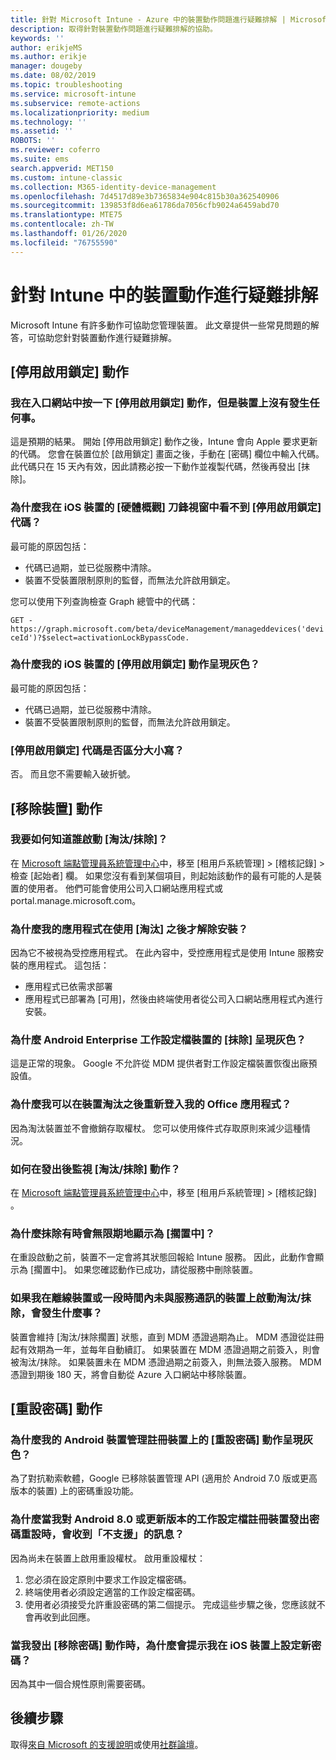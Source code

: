 ```yaml
---
title: 針對 Microsoft Intune - Azure 中的裝置動作問題進行疑難排解 | Microsoft Docs
description: 取得針對裝置動作問題進行疑難排解的協助。
keywords: ''
author: erikjeMS
ms.author: erikje
manager: dougeby
ms.date: 08/02/2019
ms.topic: troubleshooting
ms.service: microsoft-intune
ms.subservice: remote-actions
ms.localizationpriority: medium
ms.technology: ''
ms.assetid: ''
ROBOTS: ''
ms.reviewer: coferro
ms.suite: ems
search.appverid: MET150
ms.custom: intune-classic
ms.collection: M365-identity-device-management
ms.openlocfilehash: 7d4517d89e3b7365834e904c815b30a362540906
ms.sourcegitcommit: 139853f8d6ea61786da7056cfb9024a6459abd70
ms.translationtype: MTE75
ms.contentlocale: zh-TW
ms.lasthandoff: 01/26/2020
ms.locfileid: "76755590"
---
```

# <a name="troubleshoot-device-actions-in-intune"></a>針對 Intune 中的裝置動作進行疑難排解

Microsoft Intune 有許多動作可協助您管理裝置。 此文章提供一些常見問題的解答，可協助您針對裝置動作進行疑難排解。

## <a name="disable-activation-lock-action"></a>[停用啟用鎖定] 動作

### <a name="i-clicked-the-disable-activation-lock-action-in-the-portal-but-nothing-happened-on-the-device"></a>我在入口網站中按一下 [停用啟用鎖定] 動作，但是裝置上沒有發生任何事。
這是預期的結果。 開始 [停用啟用鎖定] 動作之後，Intune 會向 Apple 要求更新的代碼。 您會在裝置位於 [啟用鎖定] 畫面之後，手動在 [密碼] 欄位中輸入代碼。 此代碼只在 15 天內有效，因此請務必按一下動作並複製代碼，然後再發出 [抹除]。

### <a name="why-dont-i-see-the-disable-activation-lock-code-in-the-hardware-overview-blade-of-my-ios-device"></a>為什麼我在 iOS 裝置的 [硬體概觀] 刀鋒視窗中看不到 [停用啟用鎖定] 代碼？
最可能的原因包括：
- 代碼已過期，並已從服務中清除。
- 裝置不受裝置限制原則的監督，而無法允許啟用鎖定。

您可以使用下列查詢檢查 Graph 總管中的代碼：

```GET - https://graph.microsoft.com/beta/deviceManagement/manageddevices('deviceId')?$select=activationLockBypassCode.```

### <a name="why-is-the-disable-activation-lock-action-greyed-out-for-my-ios-device"></a>為什麼我的 iOS 裝置的 [停用啟用鎖定] 動作呈現灰色？
最可能的原因包括： 
- 代碼已過期，並已從服務中清除。
- 裝置不受裝置限制原則的監督，而無法允許啟用鎖定。

### <a name="is-the-disable-activation-lock-code-case-sensitive"></a>[停用啟用鎖定] 代碼是否區分大小寫？
否。 而且您不需要輸入破折號。

## <a name="remove-devices-action"></a>[移除裝置] 動作

### <a name="how-do-i-tell-who-started-a-retirewipe"></a>我要如何知道誰啟動 [淘汰/抹除]？
在 [Microsoft 端點管理員系統管理中心](https://go.microsoft.com/fwlink/?linkid=2109431)中，移至 [租用戶系統管理]   > [稽核記錄]  > 檢查 [起始者]  欄。
如果您沒有看到某個項目，則起始該動作的最有可能的人是裝置的使用者。 他們可能會使用公司入口網站應用程式或 portal.manage.microsoft.com。

### <a name="why-wasnt-my-application-uninstalled-after-using-retire"></a>為什麼我的應用程式在使用 [淘汰] 之後才解除安裝？
因為它不被視為受控應用程式。 在此內容中，受控應用程式是使用 Intune 服務安裝的應用程式。 這包括：
- 應用程式已依需求部署
- 應用程式已部署為 [可用]，然後由終端使用者從公司入口網站應用程式內進行安裝。

### <a name="why-is-wipe-grayed-out-for-android-enterprise-work-profile-devices"></a>為什麼 Android Enterprise 工作設定檔裝置的 [抹除] 呈現灰色？
這是正常的現象。 Google 不允許從 MDM 提供者對工作設定檔裝置恢復出廠預設值。

### <a name="why-can-i-sign-back-into-my-office-apps-after-my-device-was-retired"></a>為什麼我可以在裝置淘汰之後重新登入我的 Office 應用程式？
因為淘汰裝置並不會撤銷存取權杖。 您可以使用條件式存取原則來減少這種情況。

### <a name="how-can-i-monitor-a-retirewipe-action-after-it-was-issued"></a>如何在發出後監視 [淘汰/抹除] 動作？
在 [Microsoft 端點管理員系統管理中心](https://go.microsoft.com/fwlink/?linkid=2109431)中，移至 [租用戶系統管理]   > [稽核記錄]  。

### <a name="why-do-wipes-sometimes-show-as-pending-indefinitely"></a>為什麼抹除有時會無限期地顯示為 [擱置中]？
在重設啟動之前，裝置不一定會將其狀態回報給 Intune 服務。 因此，此動作會顯示為 [擱置中]。 如果您確認動作已成功，請從服務中刪除裝置。

### <a name="what-happens-if-i-start-a-retirewipe-on-an-offline-device-or-a-device-that-hasnt-communicated-with-the-service-in-a-while"></a>如果我在離線裝置或一段時間內未與服務通訊的裝置上啟動淘汰/抹除，會發生什麼事？
裝置會維持 [淘汰/抹除擱置]  狀態，直到 MDM 憑證過期為止。 MDM 憑證從註冊起有效期為一年，並每年自動續訂。 如果裝置在 MDM 憑證過期之前簽入，則會被淘汰/抹除。 如果裝置未在 MDM 憑證過期之前簽入，則無法簽入服務。 MDM 憑證到期後 180 天，將會自動從 Azure 入口網站中移除裝置。


## <a name="reset-passcode-action"></a>[重設密碼] 動作

### <a name="why-is-the-reset-passcode-action-greyed-out-on-my-android-device-admin-enrolled-device"></a>為什麼我的 Android 裝置管理註冊裝置上的 [重設密碼] 動作呈現灰色？
為了對抗勒索軟體，Google 已移除裝置管理 API (適用於 Android 7.0 版或更高版本的裝置) 上的密碼重設功能。

### <a name="why-do-i-get-a-not-supported-message-when-i-issue-a-passcode-reset-to-my-android-80-or-later-work-profile-enrolled-device"></a>為什麼當我對 Android 8.0 或更新版本的工作設定檔註冊裝置發出密碼重設時，會收到「不支援」的訊息？
因為尚未在裝置上啟用重設權杖。 啟用重設權杖：
1. 您必須在設定原則中要求工作設定檔密碼。
2. 終端使用者必須設定適當的工作設定檔密碼。
3. 使用者必須接受允許重設密碼的第二個提示。
完成這些步驟之後，您應該就不會再收到此回應。

### <a name="why-am-i-prompted-to-set-a-new-passcode-on-my-ios-device-when-i-issue-the-remove-passcode-action"></a>當我發出 [移除密碼] 動作時，為什麼會提示我在 iOS 裝置上設定新密碼？
因為其中一個合規性原則需要密碼。

## <a name="next-steps"></a>後續步驟

取得[來自 Microsoft 的支援說明](../fundamentals/get-support.md)或使用[社群論壇](https://social.technet.microsoft.com/Forums/en-US/home?category=microsoftintune)。
